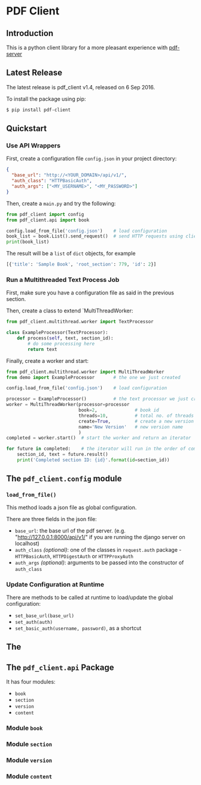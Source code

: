 # PDF Client

## Introduction

This is a python client library for a more pleasant experience with [pdf-server](https://github.com/nathanielove/pdf-server)

## Latest Release

The latest release is pdf_client v1.4, released on 6 Sep 2016.

To install the package using pip:

```bash
$ pip install pdf-client
```

## Quickstart

### Use API Wrappers

First, create a configuration file `config.json` in your project directory:

```json
{
  "base_url": "http://<YOUR_DOMAIN>/api/v1/",
  "auth_class": "HTTPBasicAuth",
  "auth_args": ["<MY_USERNAME>", "<MY_PASSWORD>"]
}
```
Then, create a `main.py` and try the following:

```python
from pdf_client import config
from pdf_client.api import book

config.load_from_file('config.json')	# load configuration
book_list = book.List().send_request()	# send HTTP requests using client library
print(book_list)
```

The result will be a `list` of `dict` objects, for example

```python
[{'title': 'Sample Book', 'root_section': 779, 'id': 2}]
```

### Run a Multithreaded Text Process Job

First, make sure you have a configuration file as said in the previous section.

Then, create a class to extend `MultiThreadWorker:

```python
from pdf_client.multithread.worker import TextProcessor

class ExampleProcessor(TextProcessor):
	def process(self, text, section_id):
		# do some processing here
		return text
```

Finally, create a worker and start:

```python
from pdf_client.multithread.worker import MultiThreadWorker
from demo import ExampleProcessor		# the one we just created

config.load_from_file('config.json')	# load configuration

processor = ExampleProcessor()			# the text processor we just created
worker = MultiThreadWorker(processor=processor
                           book=2,				# book id
                           threads=10,			# total no. of threads
                           create=True,			# create a new version
                           name='New Version'	# new version name
                           )
completed = worker.start()	# start the worker and return an iterator

for future in completed:	# the iterator will run in the order of completion
	section_id, text = future.result()
	print('Completed section ID: {id}'.format(id=section_id))

```



## The `pdf_client.config` module

### `load_from_file()`

This method loads a json file as global configuration.

There are three fields in the json file:

* `base_url`: the base url of the pdf server. (e.g. "http://127.0.0.1:8000/api/v1/" if you are running the django server on localhost)
* `auth_class` *(optional)*: one of the classes in `request.auth` package - `HTTPBasicAuth`, `HTTPDigestAuth` or `HTTPProxyAuth`
* `auth_args` *(optional)*: arguments to be passed into the constructor of `auth_class`

### Update Configuration at Runtime

There are methods to be called at runtime to load/update the global configuration:

* `set_base_url(base_url)`
* `set_auth(auth)`
* `set_basic_auth(username, password)`, as a shortcut

## The 

## The `pdf_client.api` Package

It has four modules:

* `book`
* `section`
* `version`
* `content`

### Module `book`

### Module `section`

### Module `version`

### Module `content`
